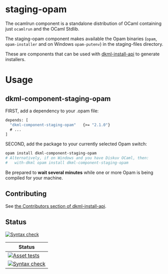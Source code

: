 # staging-opam

The ocamlrun component is a standalone distribution of OCaml containing
just `ocamlrun` and the OCaml Stdlib.

The staging-opam component makes available the Opam binaries (`opam`, `opam-installer`
and on Windows `opam-putenv`) in the staging-files directory.

These are components that can be used with [dkml-install-api](https://diskuv.github.io/dkml-install-api/index.html)
to generate installers.

# Usage

## dkml-component-staging-opam

FIRST, add a dependency to your .opam file:

```ocaml
depends: [
  "dkml-component-staging-opam"   {>= "2.1.0"}
  # ...
]
```

SECOND, add the package to your currently selected Opam switch:

```bash
opam install dkml-component-staging-opam
# Alternatively, if on Windows and you have Diskuv OCaml, then:
#   with-dkml opam install dkml-component-staging-opam
```

Be prepared to **wait several minutes** while one or more Opam is being
compiled for your machine.

## Contributing

See [the Contributors section of dkml-install-api](https://github.com/diskuv/dkml-install-api/blob/main/contributors/README.md).

## Status

[![Syntax check](https://github.com/diskuv/dkml-component-opam/actions/workflows/syntax.yml/badge.svg)](https://github.com/diskuv/dkml-component-opam/actions/workflows/syntax.yml)

| Status                                                                                                                                                                              |
| ----------------------------------------------------------------------------------------------------------------------------------------------------------------------------------- |
| [![Asset tests](https://github.com/diskuv/dkml-component-opam/actions/workflows/asset.yml/badge.svg)](https://github.com/diskuv/dkml-component-opam/actions/workflows/asset.yml)    |
| [![Syntax check](https://github.com/diskuv/dkml-component-opam/actions/workflows/syntax.yml/badge.svg)](https://github.com/diskuv/dkml-component-opam/actions/workflows/syntax.yml) |
